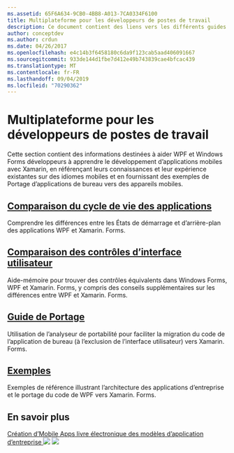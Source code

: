 ```yaml
---
ms.assetid: 65F6A634-9CB0-4BB8-A013-7CA0334F6100
title: Multiplateforme pour les développeurs de postes de travail
description: Ce document contient des liens vers les différents guides qui décrivent Xamarin. Forms pour les développeurs WPF et Windows Forms. Le contenu lié explore le cycle de vie de l’application, les contrôles d’interface utilisateur, le guidage des portages et des exemples.
author: conceptdev
ms.author: crdun
ms.date: 04/26/2017
ms.openlocfilehash: e4c14b3f6458180c6da9f123cab5aad406091667
ms.sourcegitcommit: 933de144d1fbe7d412e49b743839cae4bfcac439
ms.translationtype: MT
ms.contentlocale: fr-FR
ms.lasthandoff: 09/04/2019
ms.locfileid: "70290362"
---
```

# <a name="cross-platform-for-desktop-developers"></a>Multiplateforme pour les développeurs de postes de travail

Cette section contient des informations destinées à aider WPF et Windows Forms développeurs à apprendre le développement d’applications mobiles avec Xamarin, en référençant leurs connaissances et leur expérience existantes sur des idiomes mobiles et en fournissant des exemples de Portage d’applications de bureau vers des appareils mobiles.

## <a name="app-lifecycle-comparisonlifecyclemd"></a>[Comparaison du cycle de vie des applications](lifecycle.md)

Comprendre les différences entre les États de démarrage et d’arrière-plan des applications WPF et Xamarin. Forms.

## <a name="ui-controls-comparisoncontrolsindexmd"></a>[Comparaison des contrôles d’interface utilisateur](controls/index.md)

Aide-mémoire pour trouver des contrôles équivalents dans Windows Forms, WPF et Xamarin. Forms, y compris des conseils supplémentaires sur les différences entre WPF et Xamarin. Forms.

## <a name="porting-guidanceportingmd"></a>[Guide de Portage](porting.md)

Utilisation de l’analyseur de portabilité pour faciliter la migration du code de l’application de bureau (à l’exclusion de l’interface utilisateur) vers Xamarin. Forms.

## <a name="samplessamplesmd"></a>[Exemples](samples.md)

Exemples de référence illustrant l’architecture des applications d’entreprise et le portage du code de WPF vers Xamarin. Forms.

## <a name="learn-more"></a>En savoir plus

[Création d’Mobile Apps livre électronique des modèles d’application d’entreprise ![](images/creating-sml.png)](~/xamarin-forms/creating-mobile-apps-xamarin-forms/index.md) [ ![](images/enterprise-sml.png)](~/xamarin-forms/enterprise-application-patterns/index.md)
